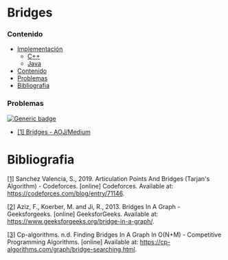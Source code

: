 # Bridges

### Contenido

* [Implementación](#)
    * [C++](#)
    * [Java](#)
* [Contenido](#contenido)
* [Problemas](#problemas)
* [Bibliografia](#bibliografia)

### Problemas

[![Generic badge](https://img.shields.io/badge/AOJ-Medium-yellow.svg)](https://onlinejudge.u-aizu.ac.jp/courses/library/5/GRL/all)

* [[1] Bridges - AOJ/Medium](https://onlinejudge.u-aizu.ac.jp/courses/library/5/GRL/all/GRL_3_B)


# Bibliografia

[[1]](https://codeforces.com/blog/entry/71146) Sanchez Valencia, S., 2019. Articulation Points And Bridges (Tarjan's Algorithm) - Codeforces. [online] Codeforces. Available at: <https://codeforces.com/blog/entry/71146>.

[[2]](https://www.geeksforgeeks.org/bridge-in-a-graph/) Aziz, F., Koerber, M. and Ji, R., 2013. Bridges In A Graph - Geeksforgeeks. [online] GeeksforGeeks. Available at: <https://www.geeksforgeeks.org/bridge-in-a-graph/>.

[[3]](https://cp-algorithms.com/graph/bridge-searching.html) Cp-algorithms. n.d. Finding Bridges In A Graph In O(N+M) - Competitive Programming Algorithms. [online] Available at: <https://cp-algorithms.com/graph/bridge-searching.html>.